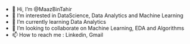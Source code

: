 - 👋 Hi, I’m @MaazBinTahir
- 👀 I’m interested in DataScience, Data Analytics and Machine Learning
- 🌱 I’m currently learning Data Analytics
- 💞️ I’m looking to collaborate on Machine Learning, EDA and Algorithms
- 📫 How to reach me : Linkedin, Gmail

<!---
MaazBinTahir/MaazBinTahir is a ✨ special ✨ repository because its `README.md` (this file) appears on your GitHub profile.
You can click the Preview link to take a look at your changes.
--->

